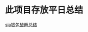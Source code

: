 # 此项目存放平日总结
[sia钱包破解总结](https://github.com/kongkongruye/think_twice/blob/master/%E7%A0%B4%E8%A7%A3sia%E9%92%B1%E5%8C%85%E7%9A%84%E5%88%86%E6%9E%90.md)

